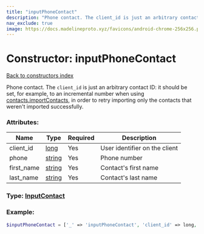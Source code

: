 ```yaml
---
title: "inputPhoneContact"
description: "Phone contact. The client_id is just an arbitrary contact ID: it should be set, for example, to an incremental number when using contacts.importContacts, in order to retry importing only the contacts that weren't imported successfully."
nav_exclude: true
image: https://docs.madelineproto.xyz/favicons/android-chrome-256x256.png
---
```

# Constructor: inputPhoneContact  
[Back to constructors index](/API_docs/constructors/index.html)



Phone contact. The `client_id` is just an arbitrary contact ID: it should be set, for example, to an incremental number when using [contacts.importContacts](../methods/contacts.importContacts.html), in order to retry importing only the contacts that weren't imported successfully.

### Attributes:

| Name     |    Type       | Required | Description |
|----------|---------------|----------|-------------|
|client\_id|[long](/API_docs/types/long.html) | Yes|User identifier on the client|
|phone|[string](/API_docs/types/string.html) | Yes|Phone number|
|first\_name|[string](/API_docs/types/string.html) | Yes|Contact's first name|
|last\_name|[string](/API_docs/types/string.html) | Yes|Contact's last name|



### Type: [InputContact](/API_docs/types/InputContact.html)


### Example:

```php
$inputPhoneContact = ['_' => 'inputPhoneContact', 'client_id' => long, 'phone' => 'string', 'first_name' => 'string', 'last_name' => 'string'];
```  
